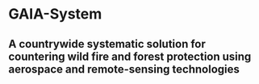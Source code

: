 # GAIA-System

## A countrywide systematic solution for countering wild fire and forest protection using aerospace and remote-sensing technologies
